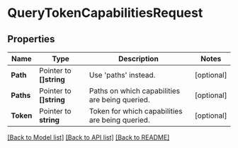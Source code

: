 # QueryTokenCapabilitiesRequest


## Properties

Name | Type | Description | Notes
------------ | ------------- | ------------- | -------------
**Path** | Pointer to **[]string** | Use &#x27;paths&#x27; instead. | [optional] 
**Paths** | Pointer to **[]string** | Paths on which capabilities are being queried. | [optional] 
**Token** | Pointer to **string** | Token for which capabilities are being queried. | [optional] 





[[Back to Model list]](../README.md#documentation-for-models) [[Back to API list]](../README.md#documentation-for-api-endpoints) [[Back to README]](../README.md)



